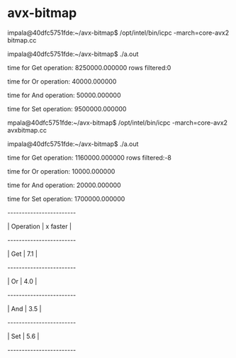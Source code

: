# avx-bitmap
impala@40dfc5751fde:~/avx-bitmap$ /opt/intel/bin/icpc -march=core-avx2 bitmap.cc
<p>impala@40dfc5751fde:~/avx-bitmap$ ./a.out</p>
<p>time for Get operation: 8250000.000000 rows filtered:0</p>
<p>time for Or operation: 40000.000000</p>
<p>time for And operation: 50000.000000</p>
<p>time for Set operation: 9500000.000000</p>

mpala@40dfc5751fde:~/avx-bitmap$ /opt/intel/bin/icpc -march=core-avx2 avxbitmap.cc
<p>impala@40dfc5751fde:~/avx-bitmap$ ./a.out</p> 
<p>time for Get operation: 1160000.000000 rows filtered:-8</p>
<p>time for Or operation: 10000.000000</p>
<p>time for And operation: 20000.000000</p>
<p>time for Set operation: 1700000.000000</p>

<p>------------------------</p>
<p>| Operation | x faster |</p>
<p>------------------------</p>
<p>|   Get     |   7.1    |</p>
<p>------------------------</p>
<p>|   Or      |   4.0    |</p>
<p>------------------------</p>
<p>|   And     |   3.5    |</p>
<p>------------------------</p>
<p>|   Set     |   5.6    |</p>
<p>------------------------</p>


